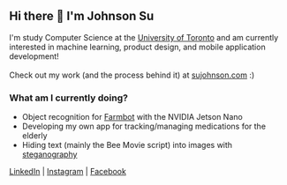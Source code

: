 ## Hi there 👋  I'm Johnson Su

I'm study Computer Science at the [University of Toronto](https://www.utsc.utoronto.ca/home/) and am currently interested in machine learning, product design, and mobile application development!</br></br>
Check out my work (and the process behind it) at [sujohnson.com](https://sujohnson.com/) :)

### What am I currently doing?
 -   Object recognition for [Farmbot](https://farm.bot/) with the NVIDIA Jetson Nano</br>
 -   Developing my own app for tracking/managing medications for the elderly</br>
 -   Hiding text (mainly the Bee Movie script) into images with [steganography](https://en.wikipedia.org/wiki/Steganography)</br>
 
[LinkedIn](https://www.linkedin.com/in/johnson-su/) | [Instagram](https://www.instagram.com/johnson.s.u/) | [Facebook](https://www.facebook.com/CrispyCrunchCapt)


